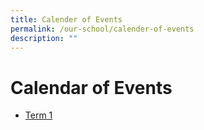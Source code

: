 ```yaml
---
title: Calender of Events
permalink: /our-school/calender-of-events
description: ""
---
```

# Calendar of Events

* [Term 1 ](/files/CPS%20Calendar%20of%20Events_2022%20Term%201%207%20Jan%202022%20v3%201.pdf)
